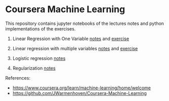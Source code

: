 # Coursera Machine Learning

This repository contains jupyter notebooks of the lectures notes and python implementations of the exercises.

1. Linear Regression with One Variable [notes](https://github.com/kvantas/stanford_machine_learning/blob/master/notebooks/01_Week_Lecture_Notes.ipynb) and [exercise](https://github.com/kvantas/stanford_machine_learning/blob/master/notebooks/01_Linear_Regression_ex.ipynb)

2. Linear regression with multiple variables [notes](https://github.com/kvantas/stanford_machine_learning/blob/master/notebooks/02_Week_Lecture_Notes.ipynb) and [exercise](https://github.com/kvantas/stanford_machine_learning/blob/master/notebooks/01_Linear_Regression_Multi_ex.ipynb)

3. Logistic regression [notes](https://github.com/kvantas/stanford_machine_learning/blob/master/notebooks/03_Week_Lecture_Notes_A.ipynb)

4. Regularization [notes](https://github.com/kvantas/stanford_machine_learning/blob/master/notebooks/03_Week_Lecture_Notes_B.ipynb)


References:

* https://www.coursera.org/learn/machine-learning/home/welcome
* https://github.com/JWarmenhoven/Coursera-Machine-Learning